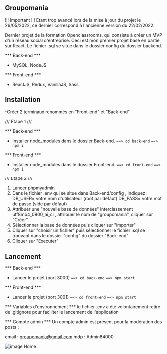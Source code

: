 ## Groupomania ##

!!! Important !!!
Etant trop avancé lors de la mise à jour du projet le 26/05/2022, ce dernier correspond à l'ancienne version du 22/02/2022. 

Dernier projet de la formation Openclassrooms, qui consiste à créer un MVP d'un réseau social d'entreprise. Ceci est mon premier projet basé en partie sur React. Le fichier .sql se situe dans le dossier config du dossier backend.

*** Back-end ***
- MySQL, NodeJS

*** Front-end ***
- ReactJS, Redux, VanillaJS, Sass

## Installation ##

-Créer 2 terminaux renommés en "Front-end" et "Back-end"

/// Etape 1 ///

*** Back-end ***

- Installer node_modules dans le dossier Back-end.
`==> cd back-end`
`==> npm i`

*** Front-end ***

- Installer node_modules dans le dossier Front-end.
`==> cd front-end`
`==> npm i`

/// Etape 2 ///

1) Lancer phpmyadmin
2) Dans le fichier .env qui se situe dans Back-end/config , indiquez :
    DB_USER= votre nom d'utilisateur (root par défaut)
    DB_PASS= votre mot de passe (vide par défaut)
3) Attribuer une "nouvelle base de données" interclassement utf8mb4_0900_ai_ci , attribuer le nom de "groupomania", cliquer sur "Créer"
4) Sélectionner la base de données puis cliquer sur "importer"
5) Cliquer sur "choisir un fichier" puis sélectionner le fichier .sql se trouvant dans le dossier "config" du dossier "Back-end"
6) Cliquer sur "Executer"


## Lancement ##

*** Back-end ***
- Lancer le projet (port 3000)
`==> cd back-end`
`==> npm start`

*** Front-end ***
- Lancer le projet (port 3001)
`==> cd front-end`
`==> npm start`

*** Variables d'environnement ***
le fichier .env a été volontairement retiré de .gitignore pour faciliter le lancement de l'application

*** Compte admin ***
Un compte admin est présent pour la modération des posts :

email : groupomania@gmail.com
mdp : Admin84000

![image Home](https://user-images.githubusercontent.com/90619952/179761722-94145a88-d3b1-45e2-8031-e0a5eadca0ab.jpg)

